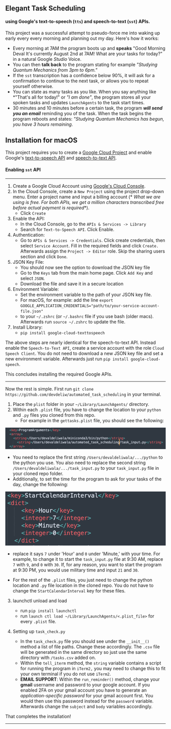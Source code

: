 ## Elegant Task Scheduling 

#### using Google's text-to-speech (`tts`) and speech-to-text (`sst`) APIs. 

This project was a successful attempt to pseudo-force me into waking up early
every every morning and planning out my day. Here's how it works: 

- Every morning at 7AM the program boots up and **speaks** "Good Morning Deval It's
  currently August 2nd at 7AM! What are your tasks for today?" in a natural
  Google *Studio* Voice. 
- You can then **talk back** to the program stating for example *"Studying
  Quantum Mechanics from 3pm to 6pm."* 
- If the `sst` transcription has a confidence below 90%, it will ask for
  a confirmation to continue to the next task, or allows you to repeat
  yourself otherwise.
- You can state as many tasks as you like. When you say anything like *"That's
  all for today!" or *"I am done"*, the program stores all your spoken tasks and
  updates `LaunchAgents` to the task start times. 
- 30 minutes and 10 minutes before a certain task, the program ***will send you
  an email*** reminding you of the task. When the task begins the program
  reboots and states: *"Studying Quantum Mechanics has begun, you have 3 hours
  remaining*. 
  

## Installation for macOS

This project requires you to create a [Google Cloud Project](https://console.cloud.google.com/welcome) and enable Google's [text-to-speech API](https://console.cloud.google.com/speech/text-to-speech?authuser=1&project=tts-software-431119) and [speech-to-text API](https://console.cloud.google.com/marketplace/product/google/speech.googleapis.com?authuser=1&project=tts-software-431119). 

#### Enabling `sst` API 

---

1. Create a Google Cloud Account using [Google's Cloud Console](https://console.cloud.google.com/welcome/new). 
2. In the Cloud Console, create a `New Project` using the project drop-down
   menu. Enter a project name and input a billing account (* *What we are using
   is free. For both APIs, we get a million characters transcribed free before
   actual payment is required*\*). 
   - Click `Create`
3. Enable the API: 
   - In the Cloud Console, go to the `APIs & Services -> Library`
   - Search for `Text-to-Speech API`. Click Enable. 
4. Authentication: 
   - Go to `APIs & Services -> Credentials`. Click create credentials, then
     select `Service Account`. Fill in the required fields and click `Create.`
     Afterwards assign the `Project -> Editor` role. Skip the sharing users
     section and click `Done`. 
5. JSON Key File: 
   - You should now see the option to download the JSON key file
   - Go to the `Keys` tab from the main home page. Click `Add Key` and select
     `JSON`. 
   - Download the file and save it in a secure location
6. Environment Variable: 
   - Set the environment variable to the path of your JSON key file. 
   - For macOS, for example: add the line 
`export GOOGLE_APPLICATION_CREDENTIALS="path/to/your-service-account-file.json"`
   - to your `~/.zshrc` (or `~/.bashrc` file if you use bash (older macs).
     Afterwards run `source ~/.zshrc` to update the file. 
7. Install Library: 
   - `pip install google-cloud-texttospeech` 
     
The above steps are nearly identical for the speech-to-text API. Instead enable
the `Speech-to-Text API`, create a service account with the role `Cloud Speech
Client`. You do not need to download a new JSON key file and set a new
environment variable. Afterwards just run `pip install google-cloud-speech`. 

This concludes installing the required Google APIs.

---

Now the rest is simple. First run `git clone
https://github.com/devdeliw/automated_task_scheduling` in your terminal. 

1. Place the `plist` folder in your `~/Library/LaunchAgents/` directory. 
2. Within each `.plist` file, you have to change the location to your `python`
   and `.py` files you cloned from this repo. 
   - For example in the `gettasks.plist` file, you should see the following: 
   
![](images/gettasks_plist.png) 

   - You need to replace the first string `/Users/devaldeliwala/.../python` to the 
     python you use. You also need to replace the second string 
     `/Users/devaldeliwala/.../task_input.py` to your `task_input.py` file in your 
     cloned repo folder. 
   - Additionally, to set the time for the program to ask for your tasks of the
     day, change the following: 
     
![](images/gettasks_plist_calendar.png) 
   - replace it says `7` under 'Hour' and `0` under 'Minute,' with your time.
     For example, to change it to start the `task_input.py` file at 9:30 AM,
     replace `7` with `9`, and `0` with `30`. If, for any reason, you want to
     start the program at 9:30 PM, you would use military time and input `21`
     and `30`. 
     
  - For the rest of the `.plist` files, you just need to change the python
    location and `.py` file location in the cloned repo. You do not have to
    change the `StartCalendarInterval` key for these files. 
    
3. launchctl unload and load 
   
   - run `pip install launchctl` 
   - run `launch ctl load ~/Library/LaunchAgents/<.plist_file>` for every
     `.plist` file. 
     
4. Setting up `task_check.py` 

   - In the `task_check.py` file you should see under the `__init__()` method
     a list of file paths. Change these accordingly. The `.csv` file will be
     generated in the same directory so just use the same directory with
     `/tasks.csv` added on. 
   - Within the `tell_iterm` method, the `string` variable contains a script
     for running the program in `iTerm2,` you may need to change this to fit
     your own terminal if you do not use `iTerm2`. 
   - **EMAIL SUPPORT**: Within the `run_reminder()` method, change your
     **gmail** username and password to your google account. If you enabled 2FA
     on your gmail account you have to generate an *application-specific
     password* for your gmail account  first. You would then use this password
     instead for the `password` variable. Afterwards change the `subject` and
     `body` variables accordingly. 
     
That completes the installation! 

---

  

